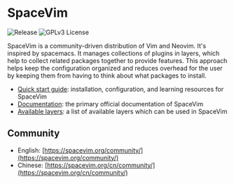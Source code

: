 # SpaceVim

![Release](https://img.shields.io/badge/Release-2.2.0-8700FF.svg)
![GPLv3 License](https://img.shields.io/badge/license-GPLv3-blue.svg)

SpaceVim is a community-driven distribution of Vim and Neovim.
It's inspired by spacemacs. It manages collections of plugins in layers,
which help to collect related packages together to provide features.
This approach helps keep the configuration organized and reduces
overhead for the user by keeping them from having to think about
what packages to install.

- [Quick start guide](https://spacevim.org/quick-start-guide/): installation, configuration, and learning resources for SpaceVim
- [Documentation](https://spacevim.org/documentation/): the primary official documentation of SpaceVim
- [Available layers](https://spacevim.org/layers/): a list of available layers which can be used in SpaceVim

## Community

- English: [https://spacevim.org/community/](https://spacevim.org/community/)
- Chinese: [https://spacevim.org/cn/community/](https://spacevim.org/cn/community/)


<!-- vim:set nowrap: -->

